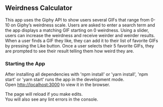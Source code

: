 ## Weirdness Calculator

This app uses the Giphy API to show users several GIFs that range from 0-10 on Giphy’s weirdness scale. Users are asked to enter a search term and the app displays a matching GIF starting on 0 weirdness. Using a slider, users can increase the weirdness and receive weirder and weirder results. When a user finds a GIF they like, they can add it to their list of favorite GIFs by pressing the Like button. Once a user selects their 5 favorite GIFs, they are prompted to see their result telling them how weird they are.

### Starting the App

After installing all dependencies with 'npm install' or 'yarn install', 'npm start' or 'yarn start' runs the app in the development mode.<br />
Open [http://localhost:3000](http://localhost:3000) to view it in the browser.

The page will reload if you make edits.<br />
You will also see any lint errors in the console.

